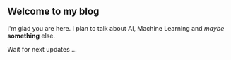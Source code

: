 ## Welcome to my blog

I'm glad you are here. I plan to talk about AI, Machine Learning and _maybe_ **something** else.

Wait for next updates ...
